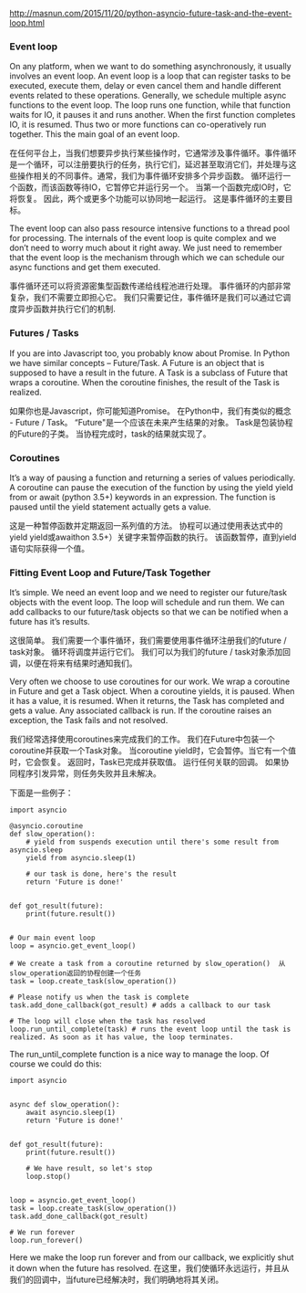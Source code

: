 http://masnun.com/2015/11/20/python-asyncio-future-task-and-the-event-loop.html

### Event loop
On any platform, when we want to do something asynchronously, it usually involves an event loop. An event loop is a loop that can register tasks to be executed, execute them, delay or even cancel them and handle different events related to these operations. Generally, we schedule multiple async functions to the event loop. The loop runs one function, while that function waits for IO, it pauses it and runs another. When the first function completes IO, it is resumed. Thus two or more functions can co-operatively run together. This the main goal of an event loop.

在任何平台上，当我们想要异步执行某些操作时，它通常涉及事件循环。事件循环是一个循环，可以注册要执行的任务，执行它们，延迟甚至取消它们，并处理与这些操作相关的不同事件。通常，我们为事件循环安排多个异步函数。 循环运行一个函数，而该函数等待IO，它暂停它并运行另一个。 当第一个函数完成IO时，它将恢复。 因此，两个或更多个功能可以协同地一起运行。 这是事件循环的主要目标。

The event loop can also pass resource intensive functions to a thread pool for processing. The internals of the event loop is quite complex and we don’t need to worry much about it right away. We just need to remember that the event loop is the mechanism through which we can schedule our async functions and get them executed.

事件循环还可以将资源密集型函数传递给线程池进行处理。 事件循环的内部非常复杂，我们不需要立即担心它。 我们只需要记住，事件循环是我们可以通过它调度异步函数并执行它们的机制.

### Futures / Tasks
If you are into Javascript too, you probably know about Promise. In Python we have similar concepts – Future/Task. A Future is an object that is supposed to have a result in the future. A Task is a subclass of Future that wraps a coroutine. When the coroutine finishes, the result of the Task is realized.

如果你也是Javascript，你可能知道Promise。 在Python中，我们有类似的概念 - Future / Task。 “Future"是一个应该在未来产生结果的对象。 Task是包装协程的Future的子类。 当协程完成时，task的结果就实现了。

### Coroutines
It’s a way of pausing a function and returning a series of values periodically. A coroutine can pause the execution of the function by using the yield yield from or await (python 3.5+) keywords in an expression. The function is paused until the yield statement actually gets a value.

这是一种暂停函数并定期返回一系列值的方法。 协程可以通过使用表达式中的yield yield或awaithon 3.5+）关键字来暂停函数的执行。 该函数暂停，直到yield语句实际获得一个值。

### Fitting Event Loop and Future/Task Together
It’s simple. We need an event loop and we need to register our future/task objects with the event loop. The loop will schedule and run them. We can add callbacks to our future/task objects so that we can be notified when a future has it’s results.

这很简单。 我们需要一个事件循环，我们需要使用事件循环注册我们的future / task对象。 循环将调度并运行它们。 我们可以为我们的future / task对象添加回调，以便在将来有结果时通知我们。

Very often we choose to use coroutines for our work. We wrap a coroutine in Future and get a Task object. When a coroutine yields, it is paused. When it has a value, it is resumed. When it returns, the Task has completed and gets a value. Any associated callback is run. If the coroutine raises an exception, the Task fails and not resolved.

我们经常选择使用coroutines来完成我们的工作。 我们在Future中包装一个coroutine并获取一个Task对象。 当coroutine yield时，它会暂停。当它有一个值时，它会恢复。 返回时，Task已完成并获取值。 运行任何关联的回调。 如果协同程序引发异常，则任务失败并且未解决。

下面是一些例子：
```
import asyncio
 
@asyncio.coroutine
def slow_operation():
    # yield from suspends execution until there's some result from asyncio.sleep
    yield from asyncio.sleep(1)
 
    # our task is done, here's the result
    return 'Future is done!'
 
 
def got_result(future):
    print(future.result())
 
 
# Our main event loop
loop = asyncio.get_event_loop()
 
# We create a task from a coroutine returned by slow_operation()  从slow_operation返回的协程创建一个任务
task = loop.create_task(slow_operation())
 
# Please notify us when the task is complete
task.add_done_callback(got_result) # adds a callback to our task
 
# The loop will close when the task has resolved
loop.run_until_complete(task) # runs the event loop until the task is realized. As soon as it has value, the loop terminates.
```
The run_until_complete function is a nice way to manage the loop. Of course we could do this:
```
import asyncio
 
 
async def slow_operation():
    await asyncio.sleep(1)
    return 'Future is done!'
 
 
def got_result(future):
    print(future.result())
 
    # We have result, so let's stop
    loop.stop()
 
 
loop = asyncio.get_event_loop()
task = loop.create_task(slow_operation())
task.add_done_callback(got_result)
 
# We run forever
loop.run_forever()
```
Here we make the loop run forever and from our callback, we explicitly shut it down when the future has resolved.
在这里，我们使循环永远运行，并且从我们的回调中，当future已经解决时，我们明确地将其关闭。
